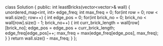 class Solution {
public:
    int leastBricks(vector<vector<int>>& wall) {
        unordered_map<int, int> edge_freq;
        int max_freq = 0;
        for(int row = 0; row < wall.size(); row++) {
            int edge_pos = 0;
            for(int brick_no = 0; brick_no < wall[row].size() - 1; brick_no++) {
                int curr_brick_length = wall[row][brick_no];
                edge_pos = edge_pos + curr_brick_length;
                edge_freq[edge_pos]++;
                max_freq = max(edge_freq[edge_pos], max_freq);
            }
        }
        return wall.size() - max_freq;
    }
};